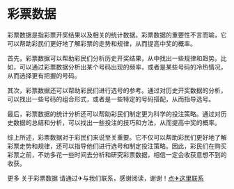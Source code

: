 # 彩票数据

彩票数据是指彩票开奖结果以及相关的统计数据。彩票数据的重要性不言而喻，它可以帮助彩民们更好地了解彩票的走势和规律，从而提高中奖的概率。

首先，彩票数据可以帮助彩民们分析历史开奖结果，从中找出一些规律和趋势。比如，可以通过彩票数据分析出某个号码出现的频率，或者是某些号码的冷热情况，从而选择更有把握的号码。

其次，彩票数据还可以帮助彩民们进行选号的参考。通过对历史开奖数据的分析，可以找出一些号码的组合形式，或者是一些特定的号码搭配，从而指导选号。

最后，彩票数据的统计分析还可以帮助彩民们制定更为科学的投注策略。通过对历史数据的总结和分析，可以找出一些投注的技巧和方法，从而提高中奖的概率。

综上所述，彩票数据对于彩民们来说至关重要。它不仅可以帮助彩民们更好地了解彩票走势和规律，还可以指导他们进行选号和制定投注策略。因此，彩民们在购买彩票之前，不妨多花一些时间去分析和研究彩票数据，相信一定会收获意想不到的收获。

更多 关于彩票数据 请通过✈与我们联系，感谢阅读，谢谢！[点✈这里联系](https://t.me/jsksbsjsjp)